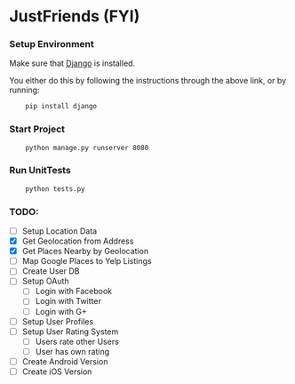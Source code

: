 # JustFriends (FYI)

### Setup Environment
Make sure that [Django](https://github.com/django/django) is installed.

You either do this by following the instructions through the above link, or by running:
```bash
    pip install django
```


### Start Project
```bash
    python manage.py runserver 8080
```

### Run UnitTests
```bash
    python tests.py
```
    
### TODO:
- [ ] Setup Location Data
 - [x] Get Geolocation from Address
 - [x] Get Places Nearby by Geolocation
 - [ ] Map Google Places to Yelp Listings
- [ ] Create User DB
 - [ ] Setup OAuth
   - [ ] Login with Facebook
   - [ ] Login with Twitter
   - [ ] Login with G+
 - [ ] Setup User Profiles
 - [ ] Setup User Rating System
   - [ ] Users rate other Users
   - [ ] User has own rating
- [ ] Create Android Version
- [ ] Create iOS Version